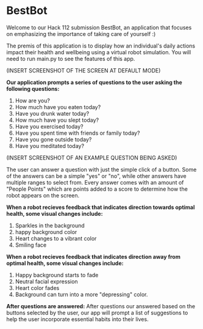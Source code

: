 <h1>BestBot</h1> 

Welcome to our Hack 112 submission BestBot, an application that focuses on emphasizing the importance of taking care of yourself :) 

The premis of this application is to display how an individual's daily actions impact their health and wellbeing using a virtual robot simulation. You will need to run main.py to see the features of this app.

(INSERT SCREENSHOT OF THE SCREEN AT DEFAULT MODE)

**Our application prompts a series of questions to the user asking the following questions:**
1. How are you?
2. How much have you eaten today?
3. Have you drunk water today?
4. How much have you slept today?
5. Have you exercised today?
6. Have you spent time with friends or family today?
7. Have you gone outside today?
8. Have you meditated today?

(INSERT SCREENSHOT OF AN EXAMPLE QUESTION BEING ASKED)

The user can answer a question with just the simple click of a button. Some of the answers can be a simple "yes" or "no", while other answers have multiple ranges to select from. Every answer comes with an amount of "People Points" which are points added to a score to determine how the robot appears on the screen.

**When a robot recieves feedback that indicates direction towards optimal health, some visual changes include:**
1. Sparkles in the background
2. happy background color
3. Heart changes to a vibrant color
4. Smiling face 

**When a robot recieves feedback that indicates direction away from optimal health, some visual changes include:**
1. Happy background starts to fade
2. Neutral facial expression
3. Heart color fades
4. Background can turn into a more "depressing" color.

**After questions are answered:**
After questions our answered based on the buttons selected by the user, our app will prompt a list of suggestions to help the user incorporate essential
habits into their lives.
